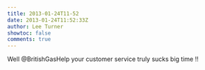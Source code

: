 ```yaml
---
title: 2013-01-24T11-52
date: 2013-01-24T11:52:33Z
author: Lee Turner
showtoc: false
comments: true
---
```


Well @BritishGasHelp your customer service truly sucks big time !!

